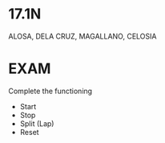 # 17.1N

ALOSA, DELA CRUZ, MAGALLANO, CELOSIA

# EXAM

Complete the functioning

- Start
- Stop
- Split (Lap)
- Reset
